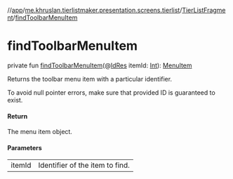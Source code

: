 //[app](../../../index.md)/[me.khruslan.tierlistmaker.presentation.screens.tierlist](../index.md)/[TierListFragment](index.md)/[findToolbarMenuItem](find-toolbar-menu-item.md)

# findToolbarMenuItem

private fun [findToolbarMenuItem](find-toolbar-menu-item.md)(@[IdRes](https://developer.android.com/reference/kotlin/androidx/annotation/IdRes.html) itemId: [Int](https://kotlinlang.org/api/latest/jvm/stdlib/kotlin/-int/index.html)): [MenuItem](https://developer.android.com/reference/kotlin/android/view/MenuItem.html)

Returns the toolbar menu item with a particular identifier.

To avoid null pointer errors, make sure that provided ID is guaranteed to exist.

#### Return

The menu item object.

#### Parameters

| | |
|---|---|
| itemId | Identifier of the item to find. |
